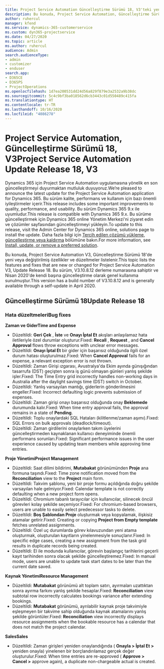 ```yaml
---
title: Project Service Automation Güncelleştirme Sürümü 18, V3'teki yenilikler veya değişiklikler
description: Bu konuda, Project Service Automation, Güncelleştirme Sürümü 18, V3'teki özellikler ve düzeltmeler listelenir.
author: ruhercul
manager: kfend
ms.service: dynamics-365-customerservice
ms.custom: dyn365-projectservice
ms.date: 04/27/2020
ms.topic: article
ms.author: ruhercul
audience: Admin
search.audienceType:
- admin
- customizer
- enduser
search.app:
- D365CE
- D365PS
- ProjectOperations
ms.openlocfilehash: 1d7ea200531dd24d56a829f879e3a2532a9b38dc
ms.sourcegitcommit: 5c4c9bf3ba018562d6cb3443c01d550489c415fa
ms.translationtype: HT
ms.contentlocale: tr-TR
ms.lasthandoff: 10/16/2020
ms.locfileid: "4086278"
---
```

# <a name="project-service-automation-update-release-18-v3"></a><span data-ttu-id="d4d52-103">Project Service Automation, Güncelleştirme Sürümü 18, V3</span><span class="sxs-lookup"><span data-stu-id="d4d52-103">Project Service Automation Update Release 18, V3</span></span>

<span data-ttu-id="d4d52-104">Dynamics 365 için Project Service Automation uygulamasına yönelik en son güncelleştirmeyi duyurmaktan mutluluk duyuyoruz.</span><span class="sxs-lookup"><span data-stu-id="d4d52-104">We’re pleased to announce the latest update for the Project Service Automation application for Dynamics 365.</span></span> <span data-ttu-id="d4d52-105">Bu sürüm kalite, performans ve kullanım için bazı önemli iyileştirmeler içerir.</span><span class="sxs-lookup"><span data-stu-id="d4d52-105">This release includes some important improvements to quality, performance, and usability.</span></span> <span data-ttu-id="d4d52-106">Bu sürüm Dynamics 365 9.x ile uyumludur.</span><span class="sxs-lookup"><span data-stu-id="d4d52-106">This release is compatible with Dynamics 365 9.x.</span></span> <span data-ttu-id="d4d52-107">Bu sürüme güncelleştirmek için Dynamics 365 online Yönetim Merkezi'ni ziyaret edin ve çözümler sayfasından güncelleştirmeyi yükleyin.</span><span class="sxs-lookup"><span data-stu-id="d4d52-107">To update to this release, visit the Admin Center for Dynamics 365 online, solutions page to install the update.</span></span> <span data-ttu-id="d4d52-108">Daha fazla bilgi için [Tercih edilen çözümü yükleme, güncelleştirme veya kaldırma](https://docs.microsoft.com/power-platform/admin/install-remove-preferred-solution) bölümüne bakın.</span><span class="sxs-lookup"><span data-stu-id="d4d52-108">For more information, see [Install, update, or remove a preferred solution](https://docs.microsoft.com/power-platform/admin/install-remove-preferred-solution).</span></span>

<span data-ttu-id="d4d52-109">Bu konuda, Project Service Automation V3, Güncelleştirme Sürümü 18'de yeni veya değiştirilmiş özellikler ve düzeltmeler listelenir.</span><span class="sxs-lookup"><span data-stu-id="d4d52-109">This topic lists the features and fixes that are new or changed for Project Service Automation V3, Update Release 18.</span></span> <span data-ttu-id="d4d52-110">Bu sürüm, V3.10.8.12 derleme numarasına sahiptir ve Nisan 2020'de kendi başına güncelleştirme olarak genel kullanıma sunulmuştur.</span><span class="sxs-lookup"><span data-stu-id="d4d52-110">This version has a build number of V3.10.8.12 and is generally available through a self-update in April 2020.</span></span>

## <a name="update-release-18"></a><span data-ttu-id="d4d52-111">Güncelleştirme Sürümü 18</span><span class="sxs-lookup"><span data-stu-id="d4d52-111">Update Release 18</span></span>

### <a name="bug-fixes"></a><span data-ttu-id="d4d52-112">Hata düzeltmeleri</span><span class="sxs-lookup"><span data-stu-id="d4d52-112">Bug fixes</span></span>

<span data-ttu-id="d4d52-113">**Zaman ve Gider**</span><span class="sxs-lookup"><span data-stu-id="d4d52-113">**Time and Expense**</span></span>

- <span data-ttu-id="d4d52-114">Düzeltildi: **Geri Çek** , **İste** ve **Onayı İptal Et** akışları anlaşılamaz hata iletileriyle özel durumlar oluşturur.</span><span class="sxs-lookup"><span data-stu-id="d4d52-114">Fixed: **Recall** , **Request** , and **Cancel Approval** flows throw exceptions with unclear error messages.</span></span>
- <span data-ttu-id="d4d52-115">Düzeltildi: **Onayı İptal Et** bir gider için başarısız olduğunda ilgili özel durum hatası oluşturulmaz.</span><span class="sxs-lookup"><span data-stu-id="d4d52-115">Fixed: When **Cancel Approval** fails for an expense, a relevant exception error is not thrown.</span></span>
- <span data-ttu-id="d4d52-116">Düzeltildi: Zaman Girişi ızgarası, Avustralya'da Ekim ayında günışığından tasarrufa (DST) geçişten sonra iş günü olmayan günleri yanlış şekilde işler.</span><span class="sxs-lookup"><span data-stu-id="d4d52-116">Fixed: The Time Entry grid incorrectly handles non-working days in Australia after the daylight savings time (DST) switch in October.</span></span>
- <span data-ttu-id="d4d52-117">Düzeltildi: Yanlış varsayılan mantığı, giderlerin gönderilmesini engeller.</span><span class="sxs-lookup"><span data-stu-id="d4d52-117">Fixed: Incorrect defaulting logic prevents submission of expenses.</span></span>
- <span data-ttu-id="d4d52-118">Düzeltildi: Zaman girişi onayı başarısız olduğunda onay **Beklemede** durumunda kalır.</span><span class="sxs-lookup"><span data-stu-id="d4d52-118">Fixed: When time entry approval fails, the approval remains in a state of **Pending**.</span></span>
- <span data-ttu-id="d4d52-119">Düzeltildi: Toplu onaylardaki SQL Hataları (kilitlenme/zaman aşımı).</span><span class="sxs-lookup"><span data-stu-id="d4d52-119">Fixed: SQL Errors on bulk approvals (deadlock/timeout).</span></span>
- <span data-ttu-id="d4d52-120">Düzeltildi: Zaman girdilerini onaylarken takım üyelerini güncelleştirmeden kaynaklanan kullanıcı deneyiminde önemli performans sorunları.</span><span class="sxs-lookup"><span data-stu-id="d4d52-120">Fixed: Significant performance issues in the user experience caused by updating team members while approving time entries.</span></span>

<span data-ttu-id="d4d52-121">**Proje Yönetimi**</span><span class="sxs-lookup"><span data-stu-id="d4d52-121">**Project Management**</span></span>

- <span data-ttu-id="d4d52-122">Düzeltildi: Saat dilimi bildirimi, **Mutabakat** görünümünden **Proje** ana formuna taşındı.</span><span class="sxs-lookup"><span data-stu-id="d4d52-122">Fixed: Time zone notification moved from the **Reconciliation** view to the **Project** main form.</span></span>
- <span data-ttu-id="d4d52-123">Düzeltildi: Takvim şablonu, yeni bir proje formu açıldığında doğru şekilde varsayılan hale gelmiyor.</span><span class="sxs-lookup"><span data-stu-id="d4d52-123">Fixed: Calendar template is not correctly defaulting when a new project form opens.</span></span>
- <span data-ttu-id="d4d52-124">Düzeltildi: Chromium tabanlı tarayıcılar için kullanıcılar, silinecek öncül görevleri kolay şekilde seçemiyor.</span><span class="sxs-lookup"><span data-stu-id="d4d52-124">Fixed: For chromium-based browsers, users are unable to easily select predecessor tasks to delete.</span></span>
- <span data-ttu-id="d4d52-125">Düzeltildi: **Boş Şablondan Proje** oluşturmak veya kopyalamak, ilişkisiz atamalar getirir.</span><span class="sxs-lookup"><span data-stu-id="d4d52-125">Fixed: Creating or copying **Project from Empty template** fetches unrelated assignments.</span></span>
- <span data-ttu-id="d4d52-126">Düzeltildi: Özel uç durumlarda görev kılavuzundan yeni atama oluşturmak, oluşturulan kayıtların yinelenmesiyle sonuçlanır.</span><span class="sxs-lookup"><span data-stu-id="d4d52-126">Fixed: In specific edge cases, creating a new assignment from the task grid results in duplicate records being created.</span></span>
- <span data-ttu-id="d4d52-127">Düzeltildi: El ile modunda kullanıcılar, görevin başlangıç tarihlerini geçerli kayıt tarihinden sonra olacak şekilde güncelleştiremez.</span><span class="sxs-lookup"><span data-stu-id="d4d52-127">Fixed: In manual mode, users are unable to update task start dates to be later than the current date saved.</span></span>

<span data-ttu-id="d4d52-128">**Kaynak Yönetimi**</span><span class="sxs-lookup"><span data-stu-id="d4d52-128">**Resource Management**</span></span>

- <span data-ttu-id="d4d52-129">Düzeltildi: **Mutabakat** görünümü alt toplam satırı, ayırmaları uzattıktan sonra ayırma farkını yanlış şekilde hesaplar.</span><span class="sxs-lookup"><span data-stu-id="d4d52-129">Fixed: **Reconciliation** view subtotal row incorrectly calculates bookings variance after extending bookings.</span></span>
- <span data-ttu-id="d4d52-130">Düzeltildi: **Mutabakat** görünümü, ayrılabilir kaynak proje takvimiyle eşleşmeyen bir takvime sahip olduğunda kaynak atamalarını yanlış şekilde görüntüler.</span><span class="sxs-lookup"><span data-stu-id="d4d52-130">Fixed: **Reconciliation** view incorrectly displays resource assignments when the bookable resource has a calendar that does not match the project calendar.</span></span>

<span data-ttu-id="d4d52-131">**Sales**</span><span class="sxs-lookup"><span data-stu-id="d4d52-131">**Sales**</span></span>

- <span data-ttu-id="d4d52-132">Düzeltildi: Zaman girişleri yeniden onaylandığında ( **Onayla > İptal Et >** yeniden onayla) yinelenen bir borçlandırılamaz gerçek değer oluşturulur.</span><span class="sxs-lookup"><span data-stu-id="d4d52-132">Fixed: When time entries are re-approved ( **Approve > Cancel >** approve again), a duplicate non-chargeable actual is created.</span></span>
